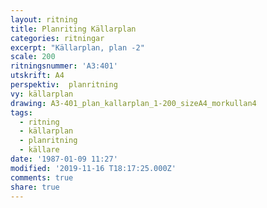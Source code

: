 ```yaml
---
layout: ritning
title: Planriting Källarplan
categories: ritningar
excerpt: "Källarplan, plan -2"
scale: 200
ritningsnummer: 'A3:401'
utskrift: A4
perspektiv:  planritning
vy: källarplan
drawing: A3-401_plan_kallarplan_1-200_sizeA4_morkullan4
tags:
  - ritning
  - källarplan
  - planritning
  - källare
date: '1987-01-09 11:27'
modified: '2019-11-16 T18:17:25.000Z'
comments: true
share: true
---
```

